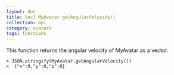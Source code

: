 ```yaml
---
layout: doc
title: Vec3 MyAvatar.getAngularVelocity()
collection: api
category: avatars
tags: functions
---
```


This function returns the angular velocity of MyAvatar as a vector.

```
> JSON.stringify(MyAvatar.getAngularVelocity())
<  {"x":0,"y":0,"z":0}
```
